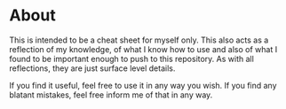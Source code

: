 # About
This is intended to be a cheat sheet for myself only.
This also acts as a reflection of my knowledge, of what I know how to use and also of what I found to be important enough to push to this repository.
As with all reflections, they are just surface level details.

If you find it useful, feel free to use it in any way you wish.
If you find any blatant mistakes, feel free inform me of that in any way.
